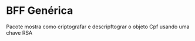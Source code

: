 # BFF Genérica
Pacote mostra como criptografar e descripftograr o objeto Cpf usando uma chave RSA


